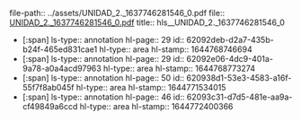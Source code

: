 file-path:: ../assets/UNIDAD_2._1637746281546_0.pdf
file:: [UNIDAD_2._1637746281546_0.pdf](../assets/UNIDAD_2._1637746281546_0.pdf)
title:: hls__UNIDAD_2._1637746281546_0

- [:span]
  ls-type:: annotation
  hl-page:: 29
  id:: 62092deb-d2a7-435b-b24f-465ed831cae1
  hl-type:: area
  hl-stamp:: 1644768746694
- [:span]
  ls-type:: annotation
  hl-page:: 29
  id:: 62092e06-4dc9-401a-9a78-a0a4acd97963
  hl-type:: area
  hl-stamp:: 1644768773274
- [:span]
  ls-type:: annotation
  hl-page:: 50
  id:: 620938d1-53e3-4583-a16f-55f7f8ab045f
  hl-type:: area
  hl-stamp:: 1644771534015
- [:span]
  ls-type:: annotation
  hl-page:: 46
  id:: 62093c31-d7d5-481e-aa9a-cf49849a6ccd
  hl-type:: area
  hl-stamp:: 1644772400366